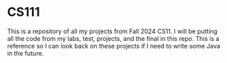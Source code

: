 # CS111
This is a repository of all my projects from Fall 2024 CS11.
I will be putting all the code from my labs, test, projects, and the final in this repo.
This is a reference so I can look back on these projects if I need to write some Java in the future.

